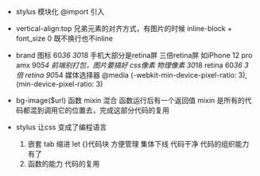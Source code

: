 - stylus 模块化
    @import 引入

- vertical-align:top
    兄弟元素的对齐方式，有图片的时候
    inline-block + font_size 0 既不换行也不inline

- brand 图标 60*36
    30*18 手机大部分是retina屏
    三倍retina屏 如iPhone 12 pro amx 90*54
    前端别打包，图片要搞好
    css像素 物理像素 30*18
    retina 60*36
    3倍 retina 90*54
    媒体选择器
    @media (-webkit-min-device-pixel-ratio: 3), (min-device-pixel-ratio: 3)

- bg-image($url) 函数 mixin 混合
    函数运行后有一个返回值
    mixin 是所有的代码都混到调用它的位置去，完成这部分代码的复用

- stylus 让css 变成了编程语言
    1. 嵌套 tab 缩进 let {}代码块 方便管理 集体下线 代码干净 代码的组织能力有了
    2. 函数的能力 代码的复用